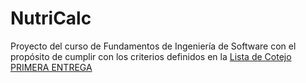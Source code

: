 # NutriCalc
Proyecto del curso de Fundamentos de Ingeniería de Software con el propósito de cumplir con los criterios definidos en la [Lista de Cotejo PRIMERA ENTREGA](https://github.com/estecimo/NutriCalc/blob/Primera-Entrega/Documentaci%C3%B3n/LIS%20FIS%202025-Lista%20de%20Cotejo%20PRIMERA%20Entrega.xlsx)
